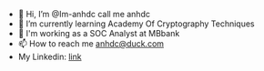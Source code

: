 - 👋 Hi, I’m @Im-anhdc call me anhdc
- 🌱 I’m currently learning Academy Of Cryptography Techniques
- 🌱 I'm working as a SOC Analyst at MBbank
- 📫 How to reach me anhdc@duck.com
- My Linkedin: [link](https://www.linkedin.com/in/chunganhdoan/)
<!---
Im-anhdc/Im-anhdc is a ✨ special ✨ repository because its `README.md` (this file) appears on your GitHub profile.
You can click the Preview link to take a look at your changes.
--->
